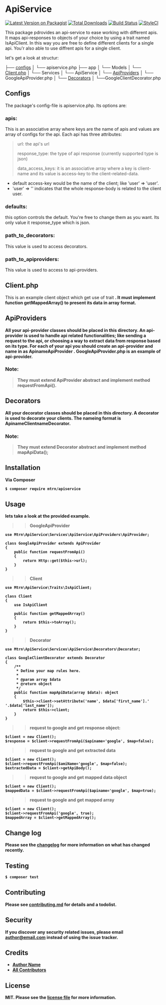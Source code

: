 # ApiService

[![Latest Version on Packagist][ico-version]][link-packagist]
[![Total Downloads][ico-downloads]][link-downloads]
[![Build Status][ico-travis]][link-travis]
[![StyleCI][ico-styleci]][link-styleci]

This package pdrovides an api-service to ease working with different apis.
It maps api-responses to objects of your choice by using a trait named IsApiClient. In this way you are free to define different clients for a single api. You'r also able to use diffrent apis for a single client.

let's get a look at structur:

├── [configs](#configs)
│   └── apiservice.php
├── app
│   └── Models
│       └── [Client.php](#clients)
│   └── Services
│       └── ApiService
│           └── [ApiProviders](#apiProviders)
│               └── GoogleApiProvider.php
│           └── [Decorators](#decorators)
│               └──GoogleClientDecorator.php


## Configs

The package's config-file is apiservice.php. Its options are: 
### apis: 
This is an associative array where keys are the name of apis and values are array of     configs for the api. Each api has three attributes: 
> url: the api's url
>
> response_type: the type of api response (currently supported type is json)
>
> data_access_keys: it is an associative array where a key is client-name and its value is access-key to the client-related-data.

* default access-key would be the name of the client; like 'user' => 'user'.
* 'user' => '' indicates that the whole response-body is related to the client user.

### defaults: 
this option controls the default. You're free to change them as you want. Its only value it response_type which is json.

### path_to_decorators: 
This value is used to access decorators.

### path_to_apiproviders:
This value is used to access to api-providers.


## Client.php

This is an example client object which get use of trait <b IsApiClient.php >.
It must implement function getMappedArray() to present its data in array format.

## ApiProviders

All your api-provider classes should be placed in this directory.
An api-provider is used to handle api related functionalities; like sending a request to the api, or choosing a way to extract data from response based on its type.
For each of your api you should create an api-provider and name in as <b> ApinameApiProvider </b>.
GoogleApiProvider.php is an example of api-provider.
### Note: 
> They must extend ApiProvider abstract and implement method requestFromApi().

## Decorators

All your decorator classes should be placed in this directory.
A decorator is used to decorate your clients. The nameing format is ApinameClientnameDecorator.
### Note:
> They must extend Decorator abstract and implement method mapApiData();


## Installation

Via Composer

``` bash
$ composer require mtrn/apiservice
```

## Usage

lets take a look at the provided example.

>> GoogleApiProvider
    
    use Mtrn\ApiService\Services\ApiService\ApiProviders\ApiProvider;

    class GoogleApiProvider extends ApiProvider
    {
        public function requestFromApi()
        {
            return Http::get($this->url); 
        }
    }


>> Client 

    use Mtrn\ApiService\Traits\IsApiClient;

    class Client
    {
        use IsApiClient

        public function getMappedArray()
        {
            return $this->toArray();
        }
    }

>> Decorator 

    use Mtrn\ApiService\Services\ApiService\Decorators\Decorator;

    class GoogleClientDecorator extends Decorator
    {
        /**
         * Define your map rules here.
         *
         * @param array $data
         * @return object
         */
        public function mapApiData(array $data): object
        {
            $this->client->setAttribute('name', $data['first_name'].' '.$data['last_name']);
            return $this->client;
        }
    }


>> request to google and get response object:

    $client = new Client();
    $response = $client->requestFromApi($apiname='google', $map=false);

>> request to google and get extracted data

    $client = new Client();
    $client->requestFromApi($amiName='google', $map=false);
    $extractedData = $client->getApiBody();

>> request to google and get mapped data object

    $client = new Client();
    $mappedData = $client->requestFromApi($apiname='google', $map=true);

>> request to google and get mapped array

    $client = new Client();
    $client->requestFromApi('google', true);
    $mappedArray = $client->getMappedArray();



## Change log

Please see the [changelog](changelog.md) for more information on what has changed recently.

## Testing

``` bash
$ composer test
```

## Contributing

Please see [contributing.md](contributing.md) for details and a todolist.

## Security

If you discover any security related issues, please email author@email.com instead of using the issue tracker.

## Credits

- [Author Name][link-author]
- [All Contributors][link-contributors]

## License

MIT. Please see the [license file](license.md) for more information.

[ico-version]: https://img.shields.io/packagist/v/mtrn/apiservice.svg?style=flat-square
[ico-downloads]: https://img.shields.io/packagist/dt/mtrn/apiservice.svg?style=flat-square
[ico-travis]: https://img.shields.io/travis/mtrn/apiservice/master.svg?style=flat-square
[ico-styleci]: https://styleci.io/repos/12345678/shield

[link-packagist]: https://packagist.org/packages/mtrn/apiservice
[link-downloads]: https://packagist.org/packages/mtrn/apiservice
[link-travis]: https://travis-ci.org/mtrn/apiservice
[link-styleci]: https://styleci.io/repos/12345678
[link-author]: https://github.com/mtrn
[link-contributors]: ../../contributors
